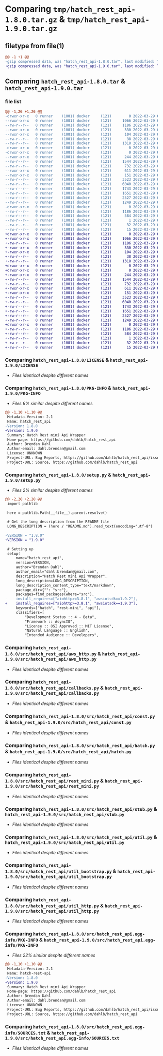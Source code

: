 # Comparing `tmp/hatch_rest_api-1.8.0.tar.gz` & `tmp/hatch_rest_api-1.9.0.tar.gz`

## filetype from file(1)

```diff
@@ -1 +1 @@
-gzip compressed data, was "hatch_rest_api-1.8.0.tar", last modified: Tue Mar 29 00:24:20 2022, max compression
+gzip compressed data, was "hatch_rest_api-1.9.0.tar", last modified: Tue Mar 29 00:56:26 2022, max compression
```

## Comparing `hatch_rest_api-1.8.0.tar` & `hatch_rest_api-1.9.0.tar`

### file list

```diff
@@ -1,26 +1,26 @@
-drwxr-xr-x   0 runner    (1001) docker     (121)        0 2022-03-29 00:24:20.291143 hatch_rest_api-1.8.0/
--rwxr-xr-x   0 runner    (1001) docker     (121)     1066 2022-03-29 00:23:42.000000 hatch_rest_api-1.8.0/LICENSE
--rw-r--r--   0 runner    (1001) docker     (121)     1186 2022-03-29 00:24:20.291143 hatch_rest_api-1.8.0/PKG-INFO
--rwxr-xr-x   0 runner    (1001) docker     (121)      330 2022-03-29 00:23:42.000000 hatch_rest_api-1.8.0/README.md
--rwxr-xr-x   0 runner    (1001) docker     (121)      104 2022-03-29 00:23:42.000000 hatch_rest_api-1.8.0/pyproject.toml
--rw-r--r--   0 runner    (1001) docker     (121)       38 2022-03-29 00:24:20.291143 hatch_rest_api-1.8.0/setup.cfg
--rw-r--r--   0 runner    (1001) docker     (121)     1318 2022-03-29 00:24:06.000000 hatch_rest_api-1.8.0/setup.py
-drwxr-xr-x   0 runner    (1001) docker     (121)        0 2022-03-29 00:24:20.287142 hatch_rest_api-1.8.0/src/
-drwxr-xr-x   0 runner    (1001) docker     (121)        0 2022-03-29 00:24:20.291143 hatch_rest_api-1.8.0/src/hatch_rest_api/
--rwxr-xr-x   0 runner    (1001) docker     (121)      244 2022-03-29 00:23:42.000000 hatch_rest_api-1.8.0/src/hatch_rest_api/__init__.py
--rw-r--r--   0 runner    (1001) docker     (121)     1544 2022-03-29 00:23:42.000000 hatch_rest_api-1.8.0/src/hatch_rest_api/aws_http.py
--rw-r--r--   0 runner    (1001) docker     (121)      732 2022-03-29 00:23:42.000000 hatch_rest_api-1.8.0/src/hatch_rest_api/callbacks.py
--rwxr-xr-x   0 runner    (1001) docker     (121)      611 2022-03-29 00:23:42.000000 hatch_rest_api-1.8.0/src/hatch_rest_api/const.py
--rwxr-xr-x   0 runner    (1001) docker     (121)      151 2022-03-29 00:23:42.000000 hatch_rest_api-1.8.0/src/hatch_rest_api/errors.py
--rw-r--r--   0 runner    (1001) docker     (121)     3523 2022-03-29 00:23:42.000000 hatch_rest_api-1.8.0/src/hatch_rest_api/hatch.py
--rw-r--r--   0 runner    (1001) docker     (121)     6040 2022-03-29 00:23:42.000000 hatch_rest_api-1.8.0/src/hatch_rest_api/rest_mini.py
--rw-r--r--   0 runner    (1001) docker     (121)     1743 2022-03-29 00:23:42.000000 hatch_rest_api-1.8.0/src/hatch_rest_api/stub.py
--rw-r--r--   0 runner    (1001) docker     (121)     1651 2022-03-29 00:23:42.000000 hatch_rest_api-1.8.0/src/hatch_rest_api/util.py
--rw-r--r--   0 runner    (1001) docker     (121)     2527 2022-03-29 00:23:42.000000 hatch_rest_api-1.8.0/src/hatch_rest_api/util_bootstrap.py
--rw-r--r--   0 runner    (1001) docker     (121)     1249 2022-03-29 00:23:42.000000 hatch_rest_api-1.8.0/src/hatch_rest_api/util_http.py
-drwxr-xr-x   0 runner    (1001) docker     (121)        0 2022-03-29 00:24:20.291143 hatch_rest_api-1.8.0/src/hatch_rest_api.egg-info/
--rw-r--r--   0 runner    (1001) docker     (121)     1186 2022-03-29 00:24:19.000000 hatch_rest_api-1.8.0/src/hatch_rest_api.egg-info/PKG-INFO
--rw-r--r--   0 runner    (1001) docker     (121)      584 2022-03-29 00:24:20.000000 hatch_rest_api-1.8.0/src/hatch_rest_api.egg-info/SOURCES.txt
--rw-r--r--   0 runner    (1001) docker     (121)        1 2022-03-29 00:24:19.000000 hatch_rest_api-1.8.0/src/hatch_rest_api.egg-info/dependency_links.txt
--rw-r--r--   0 runner    (1001) docker     (121)       32 2022-03-29 00:24:20.000000 hatch_rest_api-1.8.0/src/hatch_rest_api.egg-info/requires.txt
--rw-r--r--   0 runner    (1001) docker     (121)       15 2022-03-29 00:24:20.000000 hatch_rest_api-1.8.0/src/hatch_rest_api.egg-info/top_level.txt
+drwxr-xr-x   0 runner    (1001) docker     (121)        0 2022-03-29 00:56:26.436071 hatch_rest_api-1.9.0/
+-rwxr-xr-x   0 runner    (1001) docker     (121)     1066 2022-03-29 00:55:49.000000 hatch_rest_api-1.9.0/LICENSE
+-rw-r--r--   0 runner    (1001) docker     (121)     1186 2022-03-29 00:56:26.436071 hatch_rest_api-1.9.0/PKG-INFO
+-rwxr-xr-x   0 runner    (1001) docker     (121)      330 2022-03-29 00:55:49.000000 hatch_rest_api-1.9.0/README.md
+-rwxr-xr-x   0 runner    (1001) docker     (121)      104 2022-03-29 00:55:49.000000 hatch_rest_api-1.9.0/pyproject.toml
+-rw-r--r--   0 runner    (1001) docker     (121)       38 2022-03-29 00:56:26.436071 hatch_rest_api-1.9.0/setup.cfg
+-rw-r--r--   0 runner    (1001) docker     (121)     1318 2022-03-29 00:56:14.000000 hatch_rest_api-1.9.0/setup.py
+drwxr-xr-x   0 runner    (1001) docker     (121)        0 2022-03-29 00:56:26.436071 hatch_rest_api-1.9.0/src/
+drwxr-xr-x   0 runner    (1001) docker     (121)        0 2022-03-29 00:56:26.436071 hatch_rest_api-1.9.0/src/hatch_rest_api/
+-rwxr-xr-x   0 runner    (1001) docker     (121)      244 2022-03-29 00:55:49.000000 hatch_rest_api-1.9.0/src/hatch_rest_api/__init__.py
+-rw-r--r--   0 runner    (1001) docker     (121)     1544 2022-03-29 00:55:49.000000 hatch_rest_api-1.9.0/src/hatch_rest_api/aws_http.py
+-rw-r--r--   0 runner    (1001) docker     (121)      732 2022-03-29 00:55:49.000000 hatch_rest_api-1.9.0/src/hatch_rest_api/callbacks.py
+-rwxr-xr-x   0 runner    (1001) docker     (121)      611 2022-03-29 00:55:49.000000 hatch_rest_api-1.9.0/src/hatch_rest_api/const.py
+-rwxr-xr-x   0 runner    (1001) docker     (121)      151 2022-03-29 00:55:49.000000 hatch_rest_api-1.9.0/src/hatch_rest_api/errors.py
+-rw-r--r--   0 runner    (1001) docker     (121)     3523 2022-03-29 00:55:49.000000 hatch_rest_api-1.9.0/src/hatch_rest_api/hatch.py
+-rw-r--r--   0 runner    (1001) docker     (121)     6040 2022-03-29 00:55:49.000000 hatch_rest_api-1.9.0/src/hatch_rest_api/rest_mini.py
+-rw-r--r--   0 runner    (1001) docker     (121)     1743 2022-03-29 00:55:49.000000 hatch_rest_api-1.9.0/src/hatch_rest_api/stub.py
+-rw-r--r--   0 runner    (1001) docker     (121)     1651 2022-03-29 00:55:49.000000 hatch_rest_api-1.9.0/src/hatch_rest_api/util.py
+-rw-r--r--   0 runner    (1001) docker     (121)     2527 2022-03-29 00:55:49.000000 hatch_rest_api-1.9.0/src/hatch_rest_api/util_bootstrap.py
+-rw-r--r--   0 runner    (1001) docker     (121)     1249 2022-03-29 00:55:49.000000 hatch_rest_api-1.9.0/src/hatch_rest_api/util_http.py
+drwxr-xr-x   0 runner    (1001) docker     (121)        0 2022-03-29 00:56:26.436071 hatch_rest_api-1.9.0/src/hatch_rest_api.egg-info/
+-rw-r--r--   0 runner    (1001) docker     (121)     1186 2022-03-29 00:56:25.000000 hatch_rest_api-1.9.0/src/hatch_rest_api.egg-info/PKG-INFO
+-rw-r--r--   0 runner    (1001) docker     (121)      584 2022-03-29 00:56:26.000000 hatch_rest_api-1.9.0/src/hatch_rest_api.egg-info/SOURCES.txt
+-rw-r--r--   0 runner    (1001) docker     (121)        1 2022-03-29 00:56:25.000000 hatch_rest_api-1.9.0/src/hatch_rest_api.egg-info/dependency_links.txt
+-rw-r--r--   0 runner    (1001) docker     (121)       32 2022-03-29 00:56:26.000000 hatch_rest_api-1.9.0/src/hatch_rest_api.egg-info/requires.txt
+-rw-r--r--   0 runner    (1001) docker     (121)       15 2022-03-29 00:56:26.000000 hatch_rest_api-1.9.0/src/hatch_rest_api.egg-info/top_level.txt
```

### Comparing `hatch_rest_api-1.8.0/LICENSE` & `hatch_rest_api-1.9.0/LICENSE`

 * *Files identical despite different names*

### Comparing `hatch_rest_api-1.8.0/PKG-INFO` & `hatch_rest_api-1.9.0/PKG-INFO`

 * *Files 9% similar despite different names*

```diff
@@ -1,10 +1,10 @@
 Metadata-Version: 2.1
 Name: hatch_rest_api
-Version: 1.8.0
+Version: 1.9.0
 Summary: Hatch Rest mini Api Wrapper
 Home-page: https://github.com/dahlb/hatch_rest_api
 Author: Brendan Dahl
 Author-email: dahl.brendan@gmail.com
 License: UNKNOWN
 Project-URL: Bug Reports, https://github.com/dahlb/hatch_rest_api/issues
 Project-URL: Source, https://github.com/dahlb/hatch_rest_api
```

### Comparing `hatch_rest_api-1.8.0/setup.py` & `hatch_rest_api-1.9.0/setup.py`

 * *Files 2% similar despite different names*

```diff
@@ -2,28 +2,28 @@
 import pathlib
 
 here = pathlib.Path(__file__).parent.resolve()
 
 # Get the long description from the README file
 LONG_DESCRIPTION = (here / "README.md").read_text(encoding="utf-8")
 
-VERSION = "1.8.0"
+VERSION = "1.9.0"
 
 # Setting up
 setup(
     name="hatch_rest_api",
     version=VERSION,
     author="Brendan Dahl",
     author_email="dahl.brendan@gmail.com",
     description="Hatch Rest mini Api Wrapper",
     long_description=LONG_DESCRIPTION,
     long_description_content_type="text/markdown",
     package_dir={"": "src"},
     packages=find_packages(where="src"),
-    install_requires=["aiohttp>=3.8.1", "awsiotsdk==1.9.2"],
+    install_requires=["aiohttp>=3.8.1", "awsiotsdk==1.9.3"],
     keywords=["hatch", "rest-mini", "api"],
     classifiers=[
         "Development Status :: 4 - Beta",
         "Framework :: AsyncIO",
         "License :: OSI Approved :: MIT License",
         "Natural Language :: English",
         "Intended Audience :: Developers",
```

### Comparing `hatch_rest_api-1.8.0/src/hatch_rest_api/aws_http.py` & `hatch_rest_api-1.9.0/src/hatch_rest_api/aws_http.py`

 * *Files identical despite different names*

### Comparing `hatch_rest_api-1.8.0/src/hatch_rest_api/callbacks.py` & `hatch_rest_api-1.9.0/src/hatch_rest_api/callbacks.py`

 * *Files identical despite different names*

### Comparing `hatch_rest_api-1.8.0/src/hatch_rest_api/const.py` & `hatch_rest_api-1.9.0/src/hatch_rest_api/const.py`

 * *Files identical despite different names*

### Comparing `hatch_rest_api-1.8.0/src/hatch_rest_api/hatch.py` & `hatch_rest_api-1.9.0/src/hatch_rest_api/hatch.py`

 * *Files identical despite different names*

### Comparing `hatch_rest_api-1.8.0/src/hatch_rest_api/rest_mini.py` & `hatch_rest_api-1.9.0/src/hatch_rest_api/rest_mini.py`

 * *Files identical despite different names*

### Comparing `hatch_rest_api-1.8.0/src/hatch_rest_api/stub.py` & `hatch_rest_api-1.9.0/src/hatch_rest_api/stub.py`

 * *Files identical despite different names*

### Comparing `hatch_rest_api-1.8.0/src/hatch_rest_api/util.py` & `hatch_rest_api-1.9.0/src/hatch_rest_api/util.py`

 * *Files identical despite different names*

### Comparing `hatch_rest_api-1.8.0/src/hatch_rest_api/util_bootstrap.py` & `hatch_rest_api-1.9.0/src/hatch_rest_api/util_bootstrap.py`

 * *Files identical despite different names*

### Comparing `hatch_rest_api-1.8.0/src/hatch_rest_api/util_http.py` & `hatch_rest_api-1.9.0/src/hatch_rest_api/util_http.py`

 * *Files identical despite different names*

### Comparing `hatch_rest_api-1.8.0/src/hatch_rest_api.egg-info/PKG-INFO` & `hatch_rest_api-1.9.0/src/hatch_rest_api.egg-info/PKG-INFO`

 * *Files 22% similar despite different names*

```diff
@@ -1,10 +1,10 @@
 Metadata-Version: 2.1
 Name: hatch-rest-api
-Version: 1.8.0
+Version: 1.9.0
 Summary: Hatch Rest mini Api Wrapper
 Home-page: https://github.com/dahlb/hatch_rest_api
 Author: Brendan Dahl
 Author-email: dahl.brendan@gmail.com
 License: UNKNOWN
 Project-URL: Bug Reports, https://github.com/dahlb/hatch_rest_api/issues
 Project-URL: Source, https://github.com/dahlb/hatch_rest_api
```

### Comparing `hatch_rest_api-1.8.0/src/hatch_rest_api.egg-info/SOURCES.txt` & `hatch_rest_api-1.9.0/src/hatch_rest_api.egg-info/SOURCES.txt`

 * *Files identical despite different names*

